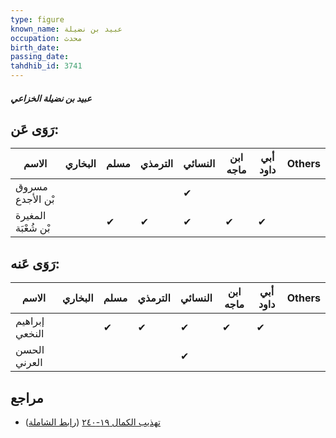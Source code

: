 ```yaml
---
type: figure
known_name: عبيد بن نضيلة
occupation: محدث
birth_date:
passing_date:
tahdhib_id: 3741
---
```

##### عبيد بن نضيلة الخزاعي

## رَوَى عَن:
| الاسم               | البخاري | مسلم | الترمذي | النسائي | ابن ماجه | أبي داود | Others |
| ------------------- | ------- | ---- | ------- | ------- | -------- | -------- | ------ |
| مسروق بْن الأجدع    |         |      |         | ✔       |          |          |        |
| المغيرة بْن شُعْبَة |         | ✔    | ✔       | ✔       | ✔        | ✔        |        |
## رَوَى عَنه:
| الاسم          | البخاري | مسلم | الترمذي | النسائي | ابن ماجه | أبي داود | Others |
| -------------- | ------- | ---- | ------- | ------- | -------- | -------- | ------ |
| إبراهيم النخعي |         | ✔    | ✔       | ✔       | ✔        | ✔        |        |
| الحسن العرني   |         |      |         | ✔       |          |          |        |
## مراجع
- [تهذيب الكمال ١٩-٢٤٠](obsidian://open?vault=Tahdhib-al-Kamal&file=Figures/٣٧٤١-عبيد%20بن%20نضيلة%20الخزاعي) ([رابط الشاملة](https://shamela.ws/book/3722/9814))